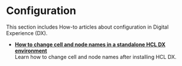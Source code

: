 # Configuration

This section includes How-to articles about configuration in Digital Experience (DX).

- **[How to change cell and node names in a standalone HCL DX environment](ChangeCellandNodeName.md)**  
Learn how to change cell and node names after installing HCL DX.
